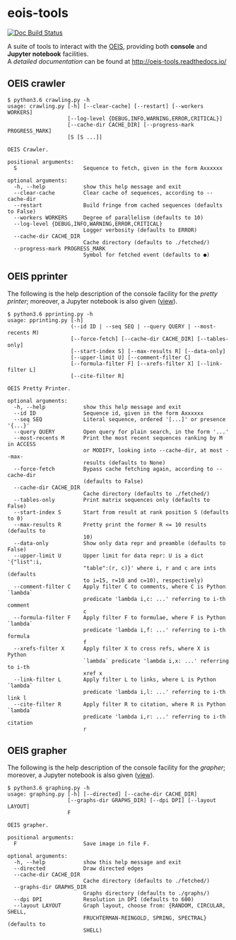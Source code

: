 # eois-tools

[![Doc Build Status](http://oeis-tools.readthedocs.io/en/latest/?badge=latest)](http://oeis-tools.readthedocs.io/en/latest/?badge=latest)


A suite of tools to interact with the [OEIS][oeis], providing both __console__
and __Jupyter notebook__ facilities. 
<br>
A *detailed documentation* can be found at http://oeis-tools.readthedocs.io/

[oeis]:http://oeis.org/

## OEIS crawler

```
$ python3.6 crawling.py -h
usage: crawling.py [-h] [--clear-cache] [--restart] [--workers WORKERS]
                   [--log-level {DEBUG,INFO,WARNING,ERROR,CRITICAL}]
                   [--cache-dir CACHE_DIR] [--progress-mark PROGRESS_MARK]
                   [S [S ...]]

OEIS Crawler.

positional arguments:
  S                     Sequence to fetch, given in the form Axxxxxx

optional arguments:
  -h, --help            show this help message and exit
  --clear-cache         Clear cache of sequences, according to --cache-dir
  --restart             Build fringe from cached sequences (defaults to False)
  --workers WORKERS     Degree of parallelism (defaults to 10)
  --log-level {DEBUG,INFO,WARNING,ERROR,CRITICAL}
                        Logger verbosity (defaults to ERROR)
  --cache-dir CACHE_DIR
                        Cache directory (defaults to ./fetched/)
  --progress-mark PROGRESS_MARK
                        Symbol for fetched event (defaults to ●)
```

## OEIS pprinter

The following is the help description of the console facility for the _pretty printer_; moreover,
a Jupyter notebook is also given ([view][pp:nb]).

[pp:nb]:http://nbviewer.jupyter.org/github/massimo-nocentini/oeis-tools/blob/master/notebooks/oeis-interaction.ipynb

```
$ python3.6 pprinting.py -h 
usage: pprinting.py [-h]
                    (--id ID | --seq SEQ | --query QUERY | --most-recents M)
                    [--force-fetch] [--cache-dir CACHE_DIR] [--tables-only]
                    [--start-index S] [--max-results R] [--data-only]
                    [--upper-limit U] [--comment-filter C]
                    [--formula-filter F] [--xrefs-filter X] [--link-filter L]
                    [--cite-filter R]

OEIS Pretty Printer.

optional arguments:
  -h, --help            show this help message and exit
  --id ID               Sequence id, given in the form Axxxxxx
  --seq SEQ             Literal sequence, ordered '[...]' or presence '{...}'
  --query QUERY         Open query for plain search, in the form '...'
  --most-recents M      Print the most recent sequences ranking by M in ACCESS
                        or MODIFY, looking into --cache-dir, at most --max-
                        results (defaults to None)
  --force-fetch         Bypass cache fetching again, according to --cache-dir
                        (defaults to False)
  --cache-dir CACHE_DIR
                        Cache directory (defaults to ./fetched/)
  --tables-only         Print matrix sequences only (defaults to False)
  --start-index S       Start from result at rank position S (defaults to 0)
  --max-results R       Pretty print the former R <= 10 results (defaults to
                        10)
  --data-only           Show only data repr and preamble (defaults to False)
  --upper-limit U       Upper limit for data repr: U is a dict '{"list":i,
                        "table":(r, c)}' where i, r and c are ints (defaults
                        to i=15, r=10 and c=10), respectively)
  --comment-filter C    Apply filter C to comments, where C is Python `lambda`
                        predicate 'lambda i,c: ...' referring to i-th comment
                        c
  --formula-filter F    Apply filter F to formulae, where F is Python `lambda`
                        predicate 'lambda i,f: ...' referring to i-th formula
                        f
  --xrefs-filter X      Apply filter X to cross refs, where X is Python
                        `lambda` predicate 'lambda i,x: ...' referring to i-th
                        xref x
  --link-filter L       Apply filter L to links, where L is Python `lambda`
                        predicate 'lambda i,l: ...' referring to i-th link l
  --cite-filter R       Apply filter R to citation, where R is Python `lambda`
                        predicate 'lambda i,r: ...' referring to i-th citation
                        r
```

## OEIS grapher

The following is the help description of the console facility for the _grapher_; moreover,
a Jupyter notebook is also given ([view][grapher:nb]).

[grapher:nb]:http://nbviewer.jupyter.org/github/massimo-nocentini/oeis-tools/blob/master/notebooks/oeis-mining.ipynb

```
$ python3.6 graphing.py -h 
usage: graphing.py [-h] [--directed] [--cache-dir CACHE_DIR]
                   [--graphs-dir GRAPHS_DIR] [--dpi DPI] [--layout LAYOUT]
                   F

OEIS grapher.

positional arguments:
  F                     Save image in file F.

optional arguments:
  -h, --help            show this help message and exit
  --directed            Draw directed edges
  --cache-dir CACHE_DIR
                        Cache directory (defaults to ./fetched/)
  --graphs-dir GRAPHS_DIR
                        Graphs directory (defaults to ./graphs/)
  --dpi DPI             Resolution in DPI (defaults to 600)
  --layout LAYOUT       Graph layout, choose from: {RANDOM, CIRCULAR, SHELL,
                        FRUCHTERMAN-REINGOLD, SPRING, SPECTRAL} (defaults to
                        SHELL)
```
